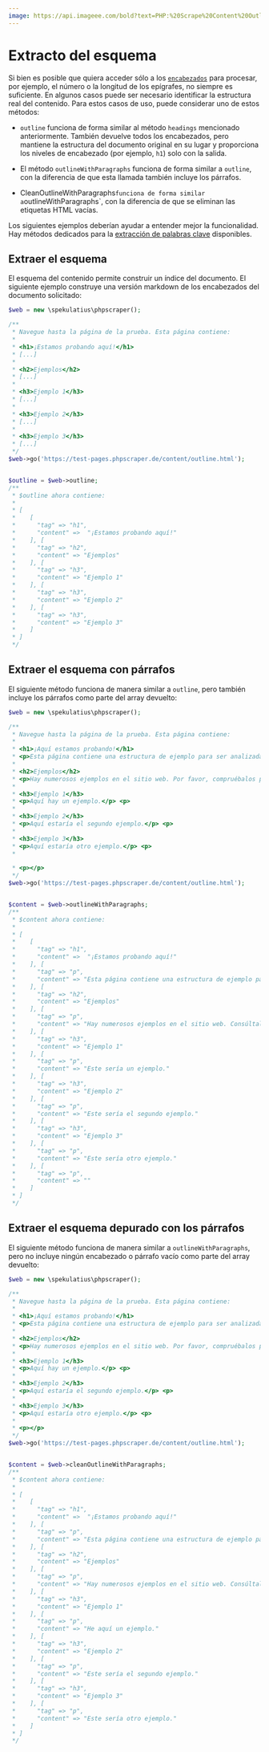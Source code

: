 ```yaml
---
image: https://api.imageee.com/bold?text=PHP:%20Scrape%20Content%20Outline&bg_image=https://images.unsplash.com/photo-1542762933-ab3502717ce7
---
```


# Extracto del esquema

Si bien es posible que quiera acceder sólo a los [`encabezados`](/es/examples/headings) para procesar, por ejemplo, el número o la longitud de los epígrafes, no siempre es suficiente. En algunos casos puede ser necesario identificar la estructura real del contenido. Para estos casos de uso, puede considerar uno de estos métodos:

 - `outline` funciona de forma similar al método `headings` mencionado anteriormente. También devuelve todos los encabezados, pero mantiene la estructura del documento original en su lugar y proporciona los niveles de encabezado (por ejemplo, `h1`) solo con la salida.

 - El método `outlineWithParagraphs` funciona de forma similar a `outline`, con la diferencia de que esta llamada también incluye los párrafos.

 - CleanOutlineWithParagraphs` funciona de forma similar a `outlineWithParagraphs`, con la diferencia de que se eliminan las etiquetas HTML vacías.

Los siguientes ejemplos deberían ayudar a entender mejor la funcionalidad. Hay métodos dedicados para la [extracción de palabras clave](/es/examples/extract-keywords) disponibles.


## Extraer el esquema

El esquema del contenido permite construir un índice del documento. El siguiente ejemplo construye una versión markdown de los encabezados del documento solicitado:

```php
$web = new \spekulatius\phpscraper();

/**
 * Navegue hasta la página de la prueba. Esta página contiene:
 *
 * <h1>¡Estamos probando aquí!</h1>
 * [...]
 *
 * <h2>Ejemplos</h2>
 * [...]
 *
 * <h3>Ejemplo 1</h3>
 * [...]
 *
 * <h3>Ejemplo 2</h3>
 * [...]
 *
 * <h3>Ejemplo 3</h3>
 * [...]
 */
$web->go('https://test-pages.phpscraper.de/content/outline.html');


$outline = $web->outline;
/**
 * $outline ahora contiene:
 *
 * [
 *    [
 *      "tag" => "h1",
 *      "content" =>  "¡Estamos probando aquí!"
 *    ], [
 *      "tag" => "h2",
 *      "content" => "Ejemplos"
 *    ], [
 *      "tag" => "h3",
 *      "content" => "Ejemplo 1"
 *    ], [
 *      "tag" => "h3",
 *      "content" => "Ejemplo 2"
 *    ], [
 *      "tag" => "h3",
 *      "content" => "Ejemplo 3"
 *    ]
 * ]
 */
```


## Extraer el esquema con párrafos

El siguiente método funciona de manera similar a `outline`, pero también incluye los párrafos como parte del array devuelto:

```php
$web = new \spekulatius\phpscraper();

/**
 * Navegue hasta la página de la prueba. Esta página contiene:
 *
 * <h1>¡Aquí estamos probando!</h1>
 * <p>Esta página contiene una estructura de ejemplo para ser analizada. Viene con una serie de encabezados y párrafos anidados como ejemplo de scrape.</p>
 *
 * <h2>Ejemplos</h2>
 * <p>Hay numerosos ejemplos en el sitio web. Por favor, compruébalos para obtener más contexto sobre cómo funciona el scraping.</p> <p>
 *
 * <h3>Ejemplo 1</h3>
 * <p>Aquí hay un ejemplo.</p> <p>
 *
 * <h3>Ejemplo 2</h3>
 * <p>Aquí estaría el segundo ejemplo.</p> <p>
 *
 * <h3>Ejemplo 3</h3>
 * <p>Aquí estaría otro ejemplo.</p> <p>
 *

 * <p></p>
 */
$web->go('https://test-pages.phpscraper.de/content/outline.html');


$content = $web->outlineWithParagraphs;
/**
 * $content ahora contiene:
 *
 * [
 *    [
 *      "tag" => "h1",
 *      "content" =>  "¡Estamos probando aquí!"
 *    ], [
 *      "tag" => "p",
 *      "content" => "Esta página contiene una estructura de ejemplo para ser analizada. Viene con una serie de encabezados y párrafos anidados como ejemplo de raspado."
 *    ], [
 *      "tag" => "h2",
 *      "content" => "Ejemplos"
 *    ], [
 *      "tag" => "p",
 *      "content" => "Hay numerosos ejemplos en el sitio web. Consúltalos para saber cómo funciona el scraping."
 *    ], [
 *      "tag" => "h3",
 *      "content" => "Ejemplo 1"
 *    ], [
 *      "tag" => "p",
 *      "content" => "Este sería un ejemplo."
 *    ], [
 *      "tag" => "h3",
 *      "content" => "Ejemplo 2"
 *    ], [
 *      "tag" => "p",
 *      "content" => "Este sería el segundo ejemplo."
 *    ], [
 *      "tag" => "h3",
 *      "content" => "Ejemplo 3"
 *    ], [
 *      "tag" => "p",
 *      "content" => "Este sería otro ejemplo."
 *    ], [
 *      "tag" => "p",
 *      "content" => ""
 *    ]
 * ]
 */
```


## Extraer el esquema depurado con los párrafos

El siguiente método funciona de manera similar a `outlineWithParagraphs`, pero no incluye ningún encabezado o párrafo vacío como parte del array devuelto:

```php
$web = new \spekulatius\phpscraper();

/**
 * Navegue hasta la página de la prueba. Esta página contiene:
 *
 * <h1>¡Aquí estamos probando!</h1>
 * <p>Esta página contiene una estructura de ejemplo para ser analizada. Viene con una serie de encabezados y párrafos anidados como ejemplo de scrape.</p>
 *
 * <h2>Ejemplos</h2>
 * <p>Hay numerosos ejemplos en el sitio web. Por favor, compruébalos para obtener más contexto sobre cómo funciona el scraping.</p> <p>
 *
 * <h3>Ejemplo 1</h3>
 * <p>Aquí hay un ejemplo.</p> <p>
 *
 * <h3>Ejemplo 2</h3>
 * <p>Aquí estaría el segundo ejemplo.</p> <p>
 *
 * <h3>Ejemplo 3</h3>
 * <p>Aquí estaría otro ejemplo.</p> <p>
 *
 * <p></p>
 */
$web->go('https://test-pages.phpscraper.de/content/outline.html');


$content = $web->cleanOutlineWithParagraphs;
/**
 * $content ahora contiene:
 *
 * [
 *    [
 *      "tag" => "h1",
 *      "content" =>  "¡Estamos probando aquí!"
 *    ], [
 *      "tag" => "p",
 *      "content" => "Esta página contiene una estructura de ejemplo para ser analizada. Viene con una serie de encabezados y párrafos anidados como ejemplo de raspado."
 *    ], [
 *      "tag" => "h2",
 *      "content" => "Ejemplos"
 *    ], [
 *      "tag" => "p",
 *      "content" => "Hay numerosos ejemplos en el sitio web. Consúltalos para saber cómo funciona el scraping."
 *    ], [
 *      "tag" => "h3",
 *      "content" => "Ejemplo 1"
 *    ], [
 *      "tag" => "p",
 *      "content" => "He aquí un ejemplo."
 *    ], [
 *      "tag" => "h3",
 *      "content" => "Ejemplo 2"
 *    ], [
 *      "tag" => "p",
 *      "content" => "Este sería el segundo ejemplo."
 *    ], [
 *      "tag" => "h3",
 *      "content" => "Ejemplo 3"
 *    ], [
 *      "tag" => "p",
 *      "content" => "Este sería otro ejemplo."
 *    ]
 * ]
 */
```
